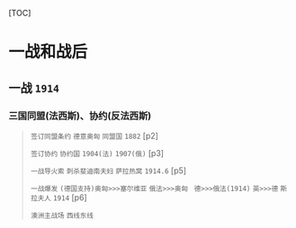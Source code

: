 [TOC]

# 一战和战后

## 一战 `1914` 

### 三国同盟(法西斯)、协约(反法西斯)

> `签订同盟条约` `德意奥匈` `同盟国` `1882` [p2]
>
> `签订协约` `协约国`  `1904(法)` `1907(俄)` [p3]
>
> `一战导火索` `刺杀斐迪南夫妇` `萨拉热窝` `1914.6` [p5]
>
> `一战爆发` `(德国支持)奥匈>>>塞尔维亚` `俄法>>>奥匈 ` `德>>>俄法(1914)` `英>>>德` `斯拉夫人` `1914` [p6]
>
> `澳洲主战场` `西线东线` 